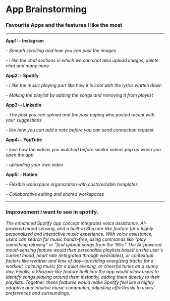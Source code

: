 <h1>App Brainstorming</h1>
<h3>Favourite Apps and the features I like the most</h3>

___

**App1: - Instagram**

*- Smooth scrolling and how you can post the images*

*- I like the chat sections in which we can chat also upload images, delete chat and many more.*

**App2: - Spotify**

*- I like the music playing part like how it is cool with the lyrics written down*

*- Making the playlist by adding the songs and removing it from playlist*

**App3: - Linkedin**

*- The post you can upload and the post poping who posted recent with your suggestions*

*- like how you can add a note before you can send connection request*

**App4: - YouTube**

*- love how the videos you watched before similar videos pop up when you open the app*

*- uploading your own video*

**App5: - Notion**

*- Flexible workspace organization with customizable templates*

*- Collaborative editing and shared workspaces*

___

<h3>Improvement I want to see in spotify.</h3>

*The enhanced Spotify app concept integrates voice assistance, AI-powered mood sensing, and a built-in Shazam-like feature for a highly personalized and interactive music experience.
With voice assistance, users can search for music hands-free, using commands like "play something relaxing" or "find upbeat songs from the '90s." The AI-powered mood-sensing feature would then personalize playlists based on the user's current mood, heart rate (integrated through wearables), or contextual factors like weather and time of day—providing energizing tracks for a workout, calming music for a quiet evening, or cheerful tunes on a sunny day. Finally, a Shazam-like feature built into the app would allow users to identify songs playing around them instantly, adding them directly to their playlists. Together, these features would make Spotify feel like a highly adaptive and intuitive music companion, adjusting effortlessly to users' preferences and surroundings.*

